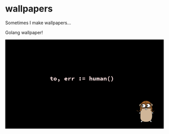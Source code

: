 # wallpapers
Sometimes I make wallpapers... 

Golang wallpaper!


![Golang wallapaper](golang-wallpaper-thumb.png)

